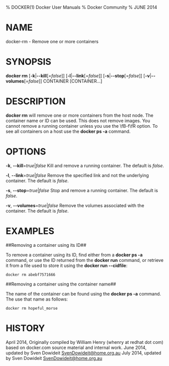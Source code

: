 % DOCKER(1) Docker User Manuals
% Docker Community
% JUNE 2014
# NAME
docker-rm - Remove one or more containers

# SYNOPSIS
**docker rm**
[**-k**|**--kill**[=*false*]]
[**-l**|**--link**[=*false*]]
[**-s**|**--stop**[=*false*]]
[**-v**|**--volumes**[=*false*]]
 CONTAINER [CONTAINER...]

# DESCRIPTION

**docker rm** will remove one or more containers from the host node. The
container name or ID can be used. This does not remove images. You cannot
remove a running container unless you use the \fB-f\fR option. To see all
containers on a host use the **docker ps -a** command.

# OPTIONS
**-k**, **--kill**=*true*|*false*
   Kill and remove a running container. The default is *false*.

**-l**, **--link**=*true*|*false*
   Remove the specified link and not the underlying container. The default is *false*.

**-s**, **--stop**=*true*|*false*
   Stop and remove a running container. The default is *false*.

**-v**, **--volumes**=*true*|*false*
   Remove the volumes associated with the container. The default is *false*.

# EXAMPLES

##Removing a container using its ID##

To remove a container using its ID, find either from a **docker ps -a**
command, or use the ID returned from the **docker run** command, or retrieve
it from a file used to store it using the **docker run --cidfile**:

    docker rm abebf7571666

##Removing a container using the container name##

The name of the container can be found using the **docker ps -a**
command. The use that name as follows:

    docker rm hopeful_morse

# HISTORY
April 2014, Originally compiled by William Henry (whenry at redhat dot com)
based on docker.com source material and internal work.
June 2014, updated by Sven Dowideit <SvenDowideit@home.org.au>
July 2014, updated by Sven Dowideit <SvenDowideit@home.org.au>
